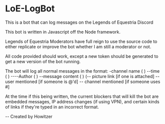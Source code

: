 # LoE-LogBot
This is a bot that can log messages on the Legends of Equestria Discord

This bot is written in Javascript off the Node framework.

Legends of Equestria Moderators have full reign to use the source code to either replicate or improve the bot whether I am still a moderator or not.

All code provided should work, except a new token should be generated to get a new version of the bot running. 

The bot will log all normal messages in the format:
-channel name ( ) --time ( )
----Author ( ) --message content ( ) (-- picture link [if one is attached] -- user mentioned [if someone is @'d] -- channel mentioned [if someone uses #]

At the time if this being written, the current blockers that will kill the bot are embedded messages, IP address changes (if using VPN), and certain kinds of links if they're typed in an incorrect format. 



-- Created by Howitzer
